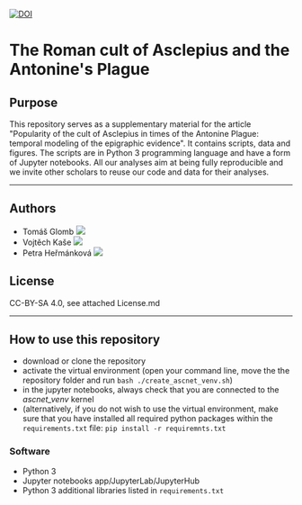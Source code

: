 [![DOI](https://zenodo.org/badge/DOI/10.5281/zenodo.6414803.svg)](https://doi.org/10.5281/zenodo.6414803)


# The Roman cult of Asclepius and the Antonine's Plague
## Purpose

This repository serves as a supplementary material for the article "Popularity of the cult of Asclepius in times of the Antonine Plague: temporal modeling of the epigraphic evidence". It contains scripts, data and figures. The scripts are in Python 3 programming language and have a form of Jupyter notebooks. All our analyses aim at being fully reproducible and we invite other scholars to reuse our code and data for their analyses. 

---
## Authors
* Tomáš Glomb [![](https://orcid.org/sites/default/files/images/orcid_16x16.png)](https://orcid.org/0000-0001-6862-8409) 
* Vojtěch Kaše [![](https://orcid.org/sites/default/files/images/orcid_16x16.png)](https://orcid.org/0000-0002-6601-1605)
* Petra Heřmánková [![](https://orcid.org/sites/default/files/images/orcid_16x16.png)](https://orcid.org/0000-0002-6349-0540)

## License
CC-BY-SA 4.0, see attached License.md

---
## How to use this repository

* download or clone the repository
* activate the virtual environment (open your command line, move the the repository folder and run `bash ./create_ascnet_venv.sh`)
* in the jupyter notebooks, always check that you are connected to the *ascnet_venv* kernel
* (alternatively, if you do not wish to use the virtual environment, make sure that you have installed all required python packages within the `requirements.txt` file: `pip install -r requiremnts.txt`


### Software
* Python 3
* Jupyter notebooks app/JupyterLab/JupyterHub
* Python 3 additional libraries listed in `requirements.txt`




